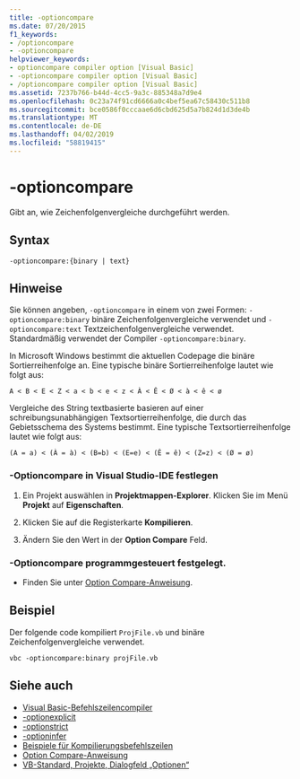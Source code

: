```yaml
---
title: -optioncompare
ms.date: 07/20/2015
f1_keywords:
- /optioncompare
- -optioncompare
helpviewer_keywords:
- optioncompare compiler option [Visual Basic]
- -optioncompare compiler option [Visual Basic]
- /optioncompare compiler option [Visual Basic]
ms.assetid: 7237b766-b44d-4cc5-9a3c-885348a7d9e4
ms.openlocfilehash: 0c23a74f91cd6666a0c4bef5ea67c58430c511b8
ms.sourcegitcommit: bce0586f0cccaae6d6cbd625d5a7b824d1d3de4b
ms.translationtype: MT
ms.contentlocale: de-DE
ms.lasthandoff: 04/02/2019
ms.locfileid: "58819415"
---
```

# <a name="-optioncompare"></a>-optioncompare
Gibt an, wie Zeichenfolgenvergleiche durchgeführt werden.  
  
## <a name="syntax"></a>Syntax  
  
```  
-optioncompare:{binary | text}  
```  
  
## <a name="remarks"></a>Hinweise  
 Sie können angeben, `-optioncompare` in einem von zwei Formen: `-optioncompare:binary` binäre Zeichenfolgenvergleiche verwendet und `-optioncompare:text` Textzeichenfolgenvergleiche verwendet. Standardmäßig verwendet der Compiler `-optioncompare:binary`.  
  
 In Microsoft Windows bestimmt die aktuellen Codepage die binäre Sortierreihenfolge an. Eine typische binäre Sortierreihenfolge lautet wie folgt aus:  
  
 `A < B < E < Z < a < b < e < z < À < Ê < Ø < à < ê < ø`  
  
 Vergleiche des String textbasierte basieren auf einer schreibungsunabhängigen Textsortierreihenfolge, die durch das Gebietsschema des Systems bestimmt. Eine typische Textsortierreihenfolge lautet wie folgt aus:  
  
 `(A = a) < (À = à) < (B=b) < (E=e) < (Ê = ê) < (Z=z) < (Ø = ø)`  
  
### <a name="to-set--optioncompare-in-the-visual-studio-ide"></a>-Optioncompare in Visual Studio-IDE festlegen  
  
1.  Ein Projekt auswählen in **Projektmappen-Explorer**. Klicken Sie im Menü **Projekt** auf **Eigenschaften**.   
  
2.  Klicken Sie auf die Registerkarte **Kompilieren**.  
  
3.  Ändern Sie den Wert in der **Option Compare** Feld.  
  
### <a name="to-set--optioncompare-programmatically"></a>-Optioncompare programmgesteuert festgelegt.  
  
-   Finden Sie unter [Option Compare-Anweisung](../../../visual-basic/language-reference/statements/option-compare-statement.md).  
  
## <a name="example"></a>Beispiel  
 Der folgende code kompiliert `ProjFile.vb` und binäre Zeichenfolgenvergleiche verwendet.  
  
```console
vbc -optioncompare:binary projFile.vb  
```  
  
## <a name="see-also"></a>Siehe auch

- [Visual Basic-Befehlszeilencompiler](../../../visual-basic/reference/command-line-compiler/index.md)
- [-optionexplicit](../../../visual-basic/reference/command-line-compiler/optionexplicit.md)
- [-optionstrict](../../../visual-basic/reference/command-line-compiler/optionstrict.md)
- [-optioninfer](../../../visual-basic/reference/command-line-compiler/optioninfer.md)
- [Beispiele für Kompilierungsbefehlszeilen](../../../visual-basic/reference/command-line-compiler/sample-compilation-command-lines.md)
- [Option Compare-Anweisung](../../../visual-basic/language-reference/statements/option-compare-statement.md)
- [VB-Standard, Projekte, Dialogfeld „Optionen“](/visualstudio/ide/reference/visual-basic-defaults-projects-options-dialog-box)
